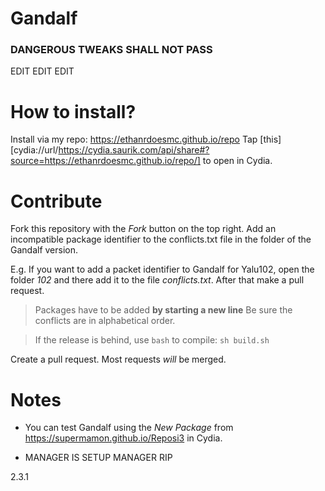 # Gandalf
### DANGEROUS TWEAKS SHALL NOT PASS

EDIT EDIT EDIT

# How to install?
Install via my repo: https://ethanrdoesmc.github.io/repo
Tap [this][cydia://url/https://cydia.saurik.com/api/share#?source=https://ethanrdoesmc.github.io/repo/] to open in Cydia.

# Contribute
Fork this repository with the *Fork* button on the top right.
Add an incompatible package identifier to the conflicts.txt file in the folder of the Gandalf version. 

E.g. If you want to add a packet identifier to Gandalf for Yalu102, open the folder *102* and there add it to the file *conflicts.txt*.
After that make a pull request. 
> Packages have to be added **by starting a new line**
Be sure the conflicts are in alphabetical order. 

> If the release is behind, use `bash` to compile:
`sh build.sh`

Create a pull request. Most requests *will* be merged.

# Notes
- You can test Gandalf using the *New Package* from https://supermamon.github.io/Reposi3 in Cydia.

- MANAGER IS SETUP MANAGER RIP

2.3.1

[1]: http://tinyurl.com/gandalfios
